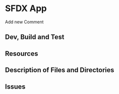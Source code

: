 # SFDX  App
Add new Comment

## Dev, Build and Test


## Resources


## Description of Files and Directories


## Issues


